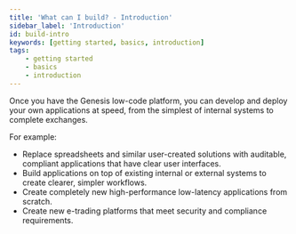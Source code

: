```yaml
---
title: 'What can I build? - Introduction'
sidebar_label: 'Introduction'
id: build-intro
keywords: [getting started, basics, introduction]
tags:
    - getting started
    - basics
    - introduction
---
```


Once you have the Genesis low-code platform, you can develop and deploy your own applications at speed, from the simplest of internal systems to complete exchanges.

For example:

- Replace spreadsheets and similar user-created solutions with auditable, compliant applications that have clear user interfaces.
- Build applications on top of existing internal or external systems to create clearer, simpler workflows.
- Create completely new high-performance low-latency applications from scratch.
- Create new e-trading platforms that meet security and compliance requirements.